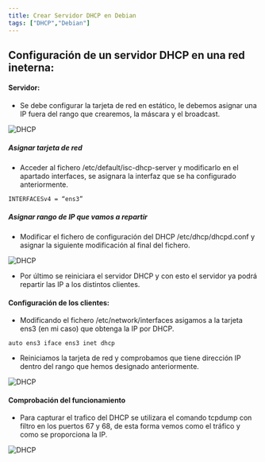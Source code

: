 ```yaml
---
title: Crear Servidor DHCP en Debian
tags: ["DHCP","Debian"]
---
```


## Configuración de un servidor DHCP en una red ineterna:

#### Servidor:

- Se debe configurar la tarjeta de red en estático, le debemos asignar una IP fuera del rango que crearemos, la máscara y el broadcast.

![DHCP](/QuestTIC/img-post/dhcp/ip-dhcp.png)

##### Asignar tarjeta de red
- Acceder al fichero /etc/default/isc-dhcp-server y modificarlo en el apartado interfaces, se asignara la interfaz que se ha configurado anteriormente.

`INTERFACESv4 = “ens3”`

##### Asignar rango de IP que vamos a repartir 
- Modificar el fichero de configuración del DHCP /etc/dhcp/dhcpd.conf y asignar la siguiente modificación al final del fichero.

![DHCP](/QuestTIC/img-post/dhcp/ficherodhcp.png)

- Por último se reiniciara el servidor DHCP y con esto el servidor ya podrá repartir las IP a los distintos clientes.

#### Configuración de los clientes: 
- Modificando el fichero /etc/network/interfaces asigamos a la tarjeta ens3 (en mi caso) que obtenga la IP por DHCP.

`auto ens3
iface ens3 inet dhcp`

- Reiniciamos la tarjeta de red y comprobamos que tiene dirección IP dentro del rango que hemos designado anteriormente.

![DHCP](/QuestTIC/img-post/dhcp/CompIp-DHCP.png)

#### Comprobación del funcionamiento
- Para capturar el trafico del DHCP se utilizara el comando tcpdump con filtro en los puertos 67 y 68, de esta forma vemos como el tráfico y como se proporciona la IP.

![DHCP](/QuestTIC/img-post/dhcp/comprobación-DHCP.png)

